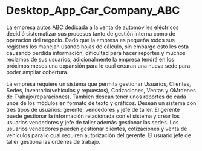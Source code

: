 # Desktop_App_Car_Company_ABC

La empresa autos ABC dedicada a la venta de automóviles eléctricos decidió
sistematizar sus procesos tanto de gestión interna como de operación del negocio. Dado
que la empresa es pequeña todos sus registros los manejan usando hojas de cálculo, sin
embargo esto les esta causando perdida información, dificultad para hacer reportes y
muchos reclamos de sus usuarios; adicionalmente la empresa tendrá en los próximos
meses una expansión para lo cual crearan una nueva sede para poder ampliar
cobertura.

La empresa requiere un sistema que permita gestionar Usuarios, Clientes, Sedes,
Inventario(vehículos y repuestos), Cotizaciones, Ventas y OMrdenes de
Trabajo(reparaciones). Tambien desean tener unos reportes de cada unos de los
módulos en formato de texto y gráficos. Desean un sistema con tres tipos de usuarios:
gerente, vendedores y jefe de taller. El gerente puede gestionar la información
relacionada con el sistema y crear los usuarios vendedores y jefe de taller además
gestionar las sedes. Los usuarios vendedores pueden gestionar clientes, cotizaciones y
venta de vehı́culos para lo cual requiren autorización del gerente. El usuario jefe de
taller gestiona las ordenes de trabajo.
